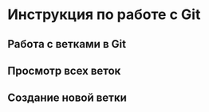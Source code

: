  # Инструкция по работе с Git

## Работа с ветками в Git

## Просмотр всех веток

## Создание новой ветки





